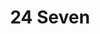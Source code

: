 ---
title: "24 Seven"
url: /houston/24-seven-john-fitzgerald-kennedy-boulevard/
shop: Lebensmittel
---